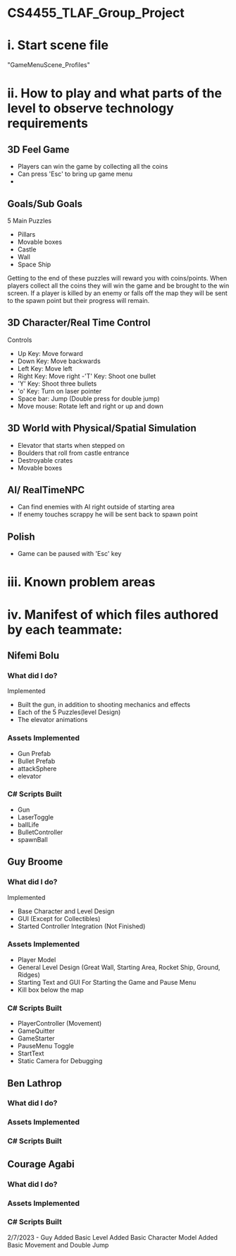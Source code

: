 # CS4455_TLAF_Group_Project

# **i. Start scene file**
"GameMenuScene_Profiles"
# **ii. How to play and what parts of the level to observe technology requirements**
## 3D Feel Game
- Players can win the game by collecting all the coins
- Can press 'Esc' to bring up game menu
- 

## Goals/Sub Goals
5 Main Puzzles
- Pillars
- Movable boxes
- Castle
- Wall
- Space Ship


Getting to the end of these puzzles will reward you with coins/points. When players collect all the coins they will win the game and be brought to the win screen. If a player is killed by an enemy or falls off the map they will be sent to the spawn point but their progress will remain.

## 3D Character/Real Time Control
Controls
- Up Key: Move forward
- Down Key: Move backwards
- Left Key: Move left
- Right Key: Move right
-'T' Key: Shoot one bullet
- 'Y' Key: Shoot three bullets
- 'o' Key: Turn on laser pointer
- Space bar: Jump (Double press for double jump)
- Move mouse: Rotate left and right or up and down



## 3D World with Physical/Spatial Simulation
- Elevator that starts when stepped on
- Boulders that roll from castle entrance
- Destroyable crates
- Movable boxes


## AI/ RealTimeNPC
- Can find enemies with AI right outside of starting area
- If enemy touches scrappy he will be sent back to spawn point

## Polish
- Game can be paused with 'Esc' key

# **iii. Known problem areas**

# **iv. Manifest of which files authored by each teammate:**

## Nifemi Bolu
### What did I do?
Implemented 
- Built the gun, in addition to shooting mechanics and effects
- Each of the 5 Puzzles(level Design)
- The elevator animations

### Assets Implemented
- Gun Prefab
- Bullet Prefab
- attackSphere
- elevator


### C# Scripts Built
- Gun
- LaserToggle
- ballLife
- BulletController
- spawnBall


## Guy Broome
### What did I do?
Implemented
- Base Character and Level Design
- GUI (Except for Collectibles)
- Started Controller Integration (Not Finished)

### Assets Implemented
- Player Model
- General Level Design (Great Wall, Starting Area, Rocket Ship, Ground, Ridges)
- Starting Text and GUI For Starting the Game and Pause Menu
- Kill box below the map

### C# Scripts Built
- PlayerController (Movement)
- GameQuitter
- GameStarter
- PauseMenu Toggle
- StartText
- Static Camera for Debugging

## Ben Lathrop
### What did I do?

### Assets Implemented

### C# Scripts Built

## Courage Agabi
### What did I do?

### Assets Implemented

### C# Scripts Built


2/7/2023 - Guy
Added Basic Level
Added Basic Character Model
Added Basic Movement and Double Jump

